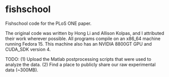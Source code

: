 fishschool
==========

Fishschool code for the PLoS ONE paper. 

The original code was written by Hong Li and Allison Kolpas, and I attributed their work wherever possible. All programs compile on an x86_64 machine running Fedora 15. This machine also has an NVIDIA 8800GT GPU and CUDA_SDK version 4.

TODO: (1) Upload the Matlab postprocessing scripts that were used to analyze the data. (2) Find a place to publicly share our raw experimental data (~300MB).

